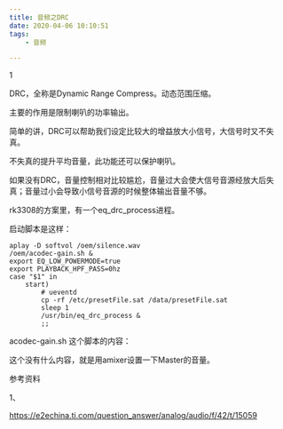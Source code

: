 ```yaml
---
title: 音频之DRC
date: 2020-04-06 10:10:51
tags:
	- 音频

---
```


1

DRC，全称是Dynamic Range Compress。动态范围压缩。

主要的作用是限制喇叭的功率输出。

简单的讲，DRC可以帮助我们设定比较大的增益放大小信号，大信号时又不失真。

不失真的提升平均音量，此功能还可以保护喇叭。

如果没有DRC，音量控制相对比较尴尬，音量过大会使大信号音源经放大后失真；音量过小会导致小信号音源的时候整体输出音量不够。

rk3308的方案里，有一个eq_drc_process进程。

启动脚本是这样：

```
aplay -D softvol /oem/silence.wav
/oem/acodec-gain.sh &
export EQ_LOW_POWERMODE=true
export PLAYBACK_HPF_PASS=0hz
case "$1" in
	start)
		# ueventd
		cp -rf /etc/presetFile.sat /data/presetFile.sat
		sleep 1
		/usr/bin/eq_drc_process &
		;;
```



acodec-gain.sh 这个脚本的内容：

这个没有什么内容，就是用amixer设置一下Master的音量。



参考资料

1、

https://e2echina.ti.com/question_answer/analog/audio/f/42/t/15059